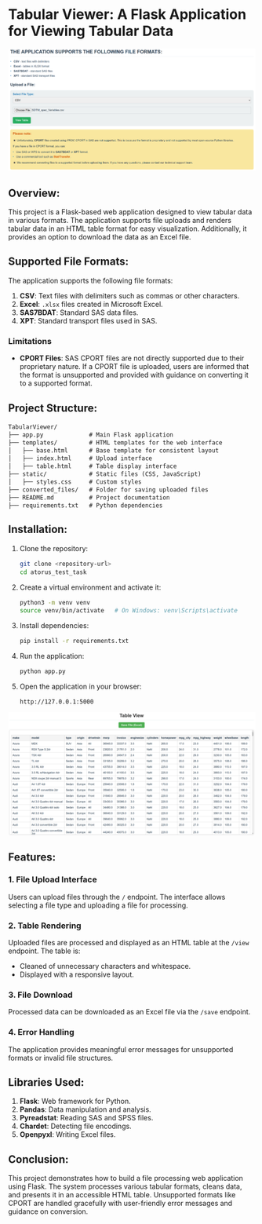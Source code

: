 # Tabular Viewer: A Flask Application for Viewing Tabular Data

![my_projects](images/1.png)

## Overview:
This project is a Flask-based web application designed to view tabular data in various formats. The application supports file uploads and renders tabular data in an HTML table format for easy visualization. Additionally, it provides an option to download the data as an Excel file.

## Supported File Formats:
The application supports the following file formats:

1. **CSV**: Text files with delimiters such as commas or other characters.
2. **Excel**: `.xlsx` files created in Microsoft Excel.
3. **SAS7BDAT**: Standard SAS data files.
4. **XPT**: Standard transport files used in SAS.

### Limitations
- **CPORT Files**: SAS CPORT files are not directly supported due to their proprietary nature. If a CPORT file is uploaded, users are informed that the format is unsupported and provided with guidance on converting it to a supported format.

## Project Structure:
```
TabularViewer/
├── app.py             # Main Flask application
├── templates/         # HTML templates for the web interface
│   ├── base.html      # Base template for consistent layout
│   ├── index.html     # Upload interface
│   ├── table.html     # Table display interface
├── static/            # Static files (CSS, JavaScript)
│   ├── styles.css     # Custom styles
├── converted_files/   # Folder for saving uploaded files
├── README.md          # Project documentation
├── requirements.txt   # Python dependencies
```

## Installation:
1. Clone the repository:
   ```bash
   git clone <repository-url>
   cd atorus_test_task
   ```

2. Create a virtual environment and activate it:
   ```bash
   python3 -m venv venv
   source venv/bin/activate   # On Windows: venv\Scripts\activate
   ```

3. Install dependencies:
   ```bash
   pip install -r requirements.txt
   ```

4. Run the application:
   ```bash
   python app.py
   ```

5. Open the application in your browser:
   ```
   http://127.0.0.1:5000
   ```
   
![my_projects](images/2.png)

## Features:
### 1. File Upload Interface
Users can upload files through the `/` endpoint. The interface allows selecting a file type and uploading a file for processing.

### 2. Table Rendering
Uploaded files are processed and displayed as an HTML table at the `/view` endpoint. The table is:
- Cleaned of unnecessary characters and whitespace.
- Displayed with a responsive layout.

### 3. File Download
Processed data can be downloaded as an Excel file via the `/save` endpoint.

### 4. Error Handling
The application provides meaningful error messages for unsupported formats or invalid file structures.


## Libraries Used:
1. **Flask**: Web framework for Python.
2. **Pandas**: Data manipulation and analysis.
3. **Pyreadstat**: Reading SAS and SPSS files.
4. **Chardet**: Detecting file encodings.
5. **Openpyxl**: Writing Excel files.

## Conclusion:
This project demonstrates how to build a file processing web application using Flask. The system processes various tabular formats, cleans data, and presents it in an accessible HTML table. Unsupported formats like CPORT are handled gracefully with user-friendly error messages and guidance on conversion.

